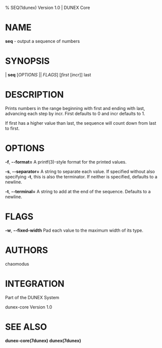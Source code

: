% SEQ(1dunex) Version 1.0 | DUNEX Core

NAME
====

**seq** - output a sequence of numbers

SYNOPSIS
========

| **seq** \[_OPTIONS_ || _FLAGS_] [_first_ [_incr_]] last

DESCRIPTION
===========

Prints numbers in the range beginning with first and ending with last, advancing each step by incr. First defaults to 0 and incr defaults to 1.

If first has a higher value than last, the sequence will count down from last to first.

OPTIONS
=======

**-f**, **\--format=**  A printf(3)-style format for the printed values.

**-s**, **\--separator=**  A string to separate each value. If specified without also specifying **-t**, this is also the terminator. If neither is specified, defaults to a newline.

**-t**, **\--terminal=**  A string to add at the end of the sequence. Defaults to a newline.

FLAGS
=====

**-w**, **\--fixed-width**  Pad each value to the maximum width of its type.

AUTHORS
=======

chaomodus

INTEGRATION
===========

Part of the DUNEX System

dunex-core Version 1.0

SEE ALSO
========

**dunex-core(7dunex)** **dunex(7dunex)**
